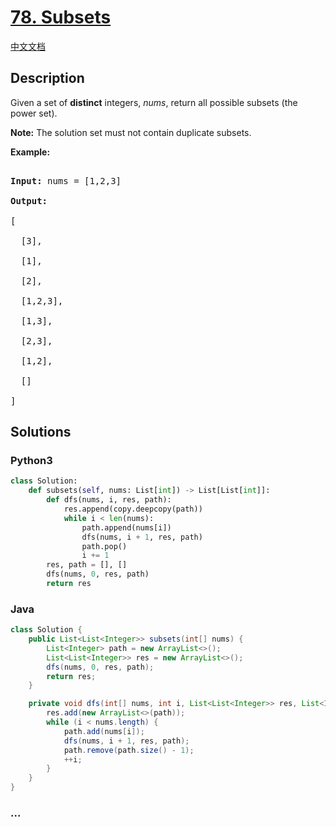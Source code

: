 # [78. Subsets](https://leetcode.com/problems/subsets)

[中文文档](/solution/0000-0099/0078.Subsets/README.md)

## Description

<p>Given a set of <strong>distinct</strong> integers, <em>nums</em>, return all possible subsets (the power set).</p>

<p><strong>Note:</strong> The solution set must not contain duplicate subsets.</p>

<p><strong>Example:</strong></p>

<pre>

<strong>Input:</strong> nums = [1,2,3]

<strong>Output:</strong>

[

  [3],

&nbsp; [1],

&nbsp; [2],

&nbsp; [1,2,3],

&nbsp; [1,3],

&nbsp; [2,3],

&nbsp; [1,2],

&nbsp; []

]</pre>

## Solutions

<!-- tabs:start -->

### **Python3**

```python
class Solution:
    def subsets(self, nums: List[int]) -> List[List[int]]:
        def dfs(nums, i, res, path):
            res.append(copy.deepcopy(path))
            while i < len(nums):
                path.append(nums[i])
                dfs(nums, i + 1, res, path)
                path.pop()
                i += 1
        res, path = [], []
        dfs(nums, 0, res, path)
        return res
```

### **Java**

```java
class Solution {
    public List<List<Integer>> subsets(int[] nums) {
        List<Integer> path = new ArrayList<>();
        List<List<Integer>> res = new ArrayList<>();
        dfs(nums, 0, res, path);
        return res;
    }

    private void dfs(int[] nums, int i, List<List<Integer>> res, List<Integer> path) {
        res.add(new ArrayList<>(path));
        while (i < nums.length) {
            path.add(nums[i]);
            dfs(nums, i + 1, res, path);
            path.remove(path.size() - 1);
            ++i;
        }
    }
}
```

### **...**

```

```

<!-- tabs:end -->
